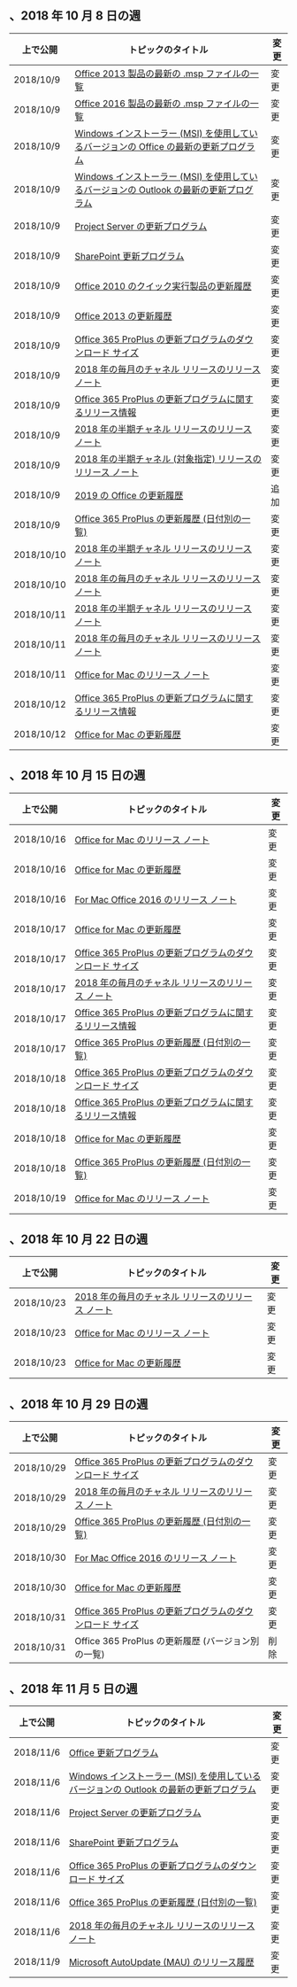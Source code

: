 <!-- This file is generated automatically each week. Changes made to this file will be overwritten.-->




## <a name="week-of-october-8-2018"></a>、2018 年 10 月 8 日の週


| 上で公開 |トピックのタイトル | 変更 |
|------|------------|--------|
| 2018/10/9 | [Office 2013 製品の最新の .msp ファイルの一覧](/OfficeUpdates/msp-files-office-2013) | 変更 |
| 2018/10/9 | [Office 2016 製品の最新の .msp ファイルの一覧](/OfficeUpdates/msp-files-office-2016) | 変更 |
| 2018/10/9 | [Windows インストーラー (MSI) を使用しているバージョンの Office の最新の更新プログラム](/OfficeUpdates/office-updates-msi) | 変更 |
| 2018/10/9 | [Windows インストーラー (MSI) を使用しているバージョンの Outlook の最新の更新プログラム](/OfficeUpdates/outlook-updates-msi) | 変更 |
| 2018/10/9 | [Project Server の更新プログラム](/OfficeUpdates/project-server-updates) | 変更 |
| 2018/10/9 | [SharePoint 更新プログラム](/OfficeUpdates/sharepoint-updates) | 変更 |
| 2018/10/9 | [Office 2010 のクイック実行製品の更新履歴](/OfficeUpdates/update-history-office-2010-click-to-run) | 変更 |
| 2018/10/9 | [Office 2013 の更新履歴](/OfficeUpdates/update-history-office-2013) | 変更 |
| 2018/10/9 | [Office 365 ProPlus の更新プログラムのダウンロード サイズ](/OfficeUpdates/download-sizes-office365-proplus-updates) | 変更 |
| 2018/10/9 | [2018 年の毎月のチャネル リリースのリリース ノート](/OfficeUpdates/monthly-channel-2018) | 変更 |
| 2018/10/9 | [Office 365 ProPlus の更新プログラムに関するリリース情報](/OfficeUpdates/release-notes-office365-proplus) | 変更 |
| 2018/10/9 | [2018 年の半期チャネル リリースのリリース ノート](/OfficeUpdates/semi-annual-channel-2018) | 変更 |
| 2018/10/9 | [2018 年の半期チャネル (対象指定) リリースのリリース ノート](/OfficeUpdates/semi-annual-channel-targeted-2018) | 変更 |
| 2018/10/9 | [2019 の Office の更新履歴](/OfficeUpdates/update-history-office-2019) | 追加 |
| 2018/10/9 | [Office 365 ProPlus の更新履歴 (日付別の一覧)](/OfficeUpdates/update-history-office365-proplus-by-date) | 変更 |
| 2018/10/10 | [2018 年の半期チャネル リリースのリリース ノート](/OfficeUpdates/semi-annual-channel-2018) | 変更 |
| 2018/10/10 | [2018 年の毎月のチャネル リリースのリリース ノート](/OfficeUpdates/monthly-channel-2018) | 変更 |
| 2018/10/11 | [2018 年の半期チャネル リリースのリリース ノート](/OfficeUpdates/semi-annual-channel-2018) | 変更 |
| 2018/10/11 | [2018 年の毎月のチャネル リリースのリリース ノート](/OfficeUpdates/monthly-channel-2018) | 変更 |
| 2018/10/11 | [Office for Mac のリリース ノート](/OfficeUpdates/release-notes-office-for-mac) | 変更 |
| 2018/10/12 | [Office 365 ProPlus の更新プログラムに関するリリース情報](/OfficeUpdates/release-notes-office365-proplus) | 変更 |
| 2018/10/12 | [Office for Mac の更新履歴](/OfficeUpdates/update-history-office-for-mac) | 変更 |


## <a name="week-of-october-15-2018"></a>、2018 年 10 月 15 日の週


| 上で公開 |トピックのタイトル | 変更 |
|------|------------|--------|
| 2018/10/16 | [Office for Mac のリリース ノート](/OfficeUpdates/release-notes-office-for-mac) | 変更 |
| 2018/10/16 | [Office for Mac の更新履歴](/OfficeUpdates/update-history-office-for-mac) | 変更 |
| 2018/10/16 | [For Mac Office 2016 のリリース ノート](/OfficeUpdates/release-notes-office-2016-mac) | 変更 |
| 2018/10/17 | [Office for Mac の更新履歴](/OfficeUpdates/update-history-office-for-mac) | 変更 |
| 2018/10/17 | [Office 365 ProPlus の更新プログラムのダウンロード サイズ](/OfficeUpdates/download-sizes-office365-proplus-updates) | 変更 |
| 2018/10/17 | [2018 年の毎月のチャネル リリースのリリース ノート](/OfficeUpdates/monthly-channel-2018) | 変更 |
| 2018/10/17 | [Office 365 ProPlus の更新プログラムに関するリリース情報](/OfficeUpdates/release-notes-office365-proplus) | 変更 |
| 2018/10/17 | [Office 365 ProPlus の更新履歴 (日付別の一覧)](/OfficeUpdates/update-history-office365-proplus-by-date) | 変更 |
| 2018/10/18 | [Office 365 ProPlus の更新プログラムのダウンロード サイズ](/OfficeUpdates/download-sizes-office365-proplus-updates) | 変更 |
| 2018/10/18 | [Office 365 ProPlus の更新プログラムに関するリリース情報](/OfficeUpdates/release-notes-office365-proplus) | 変更 |
| 2018/10/18 | [Office for Mac の更新履歴](/OfficeUpdates/update-history-office-for-mac) | 変更 |
| 2018/10/18 | [Office 365 ProPlus の更新履歴 (日付別の一覧)](/OfficeUpdates/update-history-office365-proplus-by-date) | 変更 |
| 2018/10/19 | [Office for Mac のリリース ノート](/OfficeUpdates/release-notes-office-for-mac) | 変更 |


## <a name="week-of-october-22-2018"></a>、2018 年 10 月 22 日の週


| 上で公開 |トピックのタイトル | 変更 |
|------|------------|--------|
| 2018/10/23 | [2018 年の毎月のチャネル リリースのリリース ノート](/OfficeUpdates/monthly-channel-2018) | 変更 |
| 2018/10/23 | [Office for Mac のリリース ノート](/OfficeUpdates/release-notes-office-for-mac) | 変更 |
| 2018/10/23 | [Office for Mac の更新履歴](/OfficeUpdates/update-history-office-for-mac) | 変更 |


## <a name="week-of-october-29-2018"></a>、2018 年 10 月 29 日の週


| 上で公開 |トピックのタイトル | 変更 |
|------|------------|--------|
| 2018/10/29 | [Office 365 ProPlus の更新プログラムのダウンロード サイズ](/OfficeUpdates/download-sizes-office365-proplus-updates) | 変更 |
| 2018/10/29 | [2018 年の毎月のチャネル リリースのリリース ノート](/OfficeUpdates/monthly-channel-2018) | 変更 |
| 2018/10/29 | [Office 365 ProPlus の更新履歴 (日付別の一覧)](/OfficeUpdates/update-history-office365-proplus-by-date) | 変更 |
| 2018/10/30 | [For Mac Office 2016 のリリース ノート](/OfficeUpdates/release-notes-office-2016-mac) | 変更 |
| 2018/10/30 | [Office for Mac の更新履歴](/OfficeUpdates/update-history-office-for-mac) | 変更 |
| 2018/10/31 | [Office 365 ProPlus の更新プログラムのダウンロード サイズ](/OfficeUpdates/download-sizes-office365-proplus-updates) | 変更 |
| 2018/10/31 | Office 365 ProPlus の更新履歴 (バージョン別の一覧) | 削除 |


## <a name="week-of-november-05-2018"></a>、2018 年 11 月 5 日の週


| 上で公開 |トピックのタイトル | 変更 |
|------|------------|--------|
| 2018/11/6 | [Office 更新プログラム](/OfficeUpdates/index) | 変更 |
| 2018/11/6 | [Windows インストーラー (MSI) を使用しているバージョンの Outlook の最新の更新プログラム](/OfficeUpdates/outlook-updates-msi) | 変更 |
| 2018/11/6 | [Project Server の更新プログラム](/OfficeUpdates/project-server-updates) | 変更 |
| 2018/11/6 | [SharePoint 更新プログラム](/OfficeUpdates/sharepoint-updates) | 変更 |
| 2018/11/6 | [Office 365 ProPlus の更新プログラムのダウンロード サイズ](/OfficeUpdates/download-sizes-office365-proplus-updates) | 変更 |
| 2018/11/6 | [Office 365 ProPlus の更新履歴 (日付別の一覧)](/OfficeUpdates/update-history-office365-proplus-by-date) | 変更 |
| 2018/11/6 | [2018 年の毎月のチャネル リリースのリリース ノート](/OfficeUpdates/monthly-channel-2018) | 変更 |
| 2018/11/9 | [Microsoft AutoUpdate (MAU) のリリース履歴](/OfficeUpdates/release-history-microsoft-autoupdate) | 変更 |
